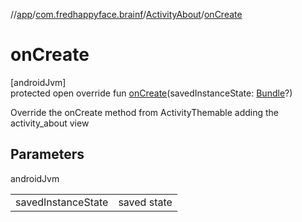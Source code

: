 //[app](../../../index.md)/[com.fredhappyface.brainf](../index.md)/[ActivityAbout](index.md)/[onCreate](on-create.md)

# onCreate

[androidJvm]\
protected open override fun [onCreate](on-create.md)(savedInstanceState: [Bundle](https://developer.android.com/reference/kotlin/android/os/Bundle.html)?)

Override the onCreate method from ActivityThemable adding the activity_about view

## Parameters

androidJvm

| | |
|---|---|
| savedInstanceState | saved state |
